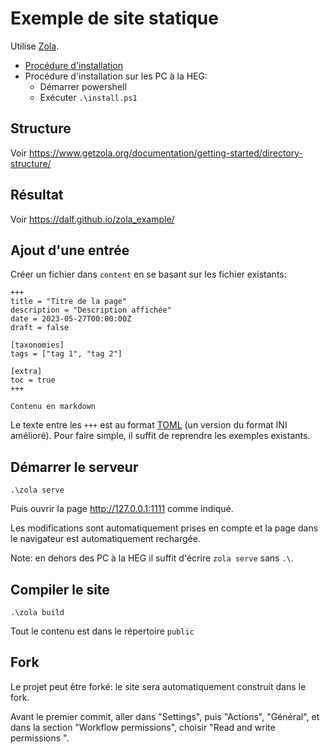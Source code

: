 # Exemple de site statique

Utilise [Zola](https://www.getzola.org/).

* [Procédure d'installation](https://www.getzola.org/documentation/getting-started/installation/)
* Procédure d'installation sur les PC à la HEG:
    * Démarrer powershell
    * Exécuter `.\install.ps1`

## Structure

Voir <https://www.getzola.org/documentation/getting-started/directory-structure/>

## Résultat

Voir <https://dalf.github.io/zola_example/>

## Ajout d'une entrée

Créer un fichier dans `content` en se basant sur les fichier existants:

```
+++
title = "Titre de la page"
description = "Description affichée"
date = 2023-05-27T00:00:00Z
draft = false

[taxonomies]
tags = ["tag 1", "tag 2"]

[extra]
toc = true
+++

Contenu en markdown
```

Le texte entre les `+++` est au format [TOML](https://fr.wikipedia.org/wiki/TOML) (un version du format INI amélioré).
Pour faire simple, il suffit de reprendre les exemples existants.

## Démarrer le serveur

`.\zola serve`

Puis ouvrir la page <http://127.0.0.1:1111> comme indiqué.

Les modifications sont automatiquement prises en compte et la page dans le navigateur est automatiquement rechargée.

Note: en dehors des PC à la HEG il suffit d'écrire `zola serve` sans `.\`.

## Compiler le site

`.\zola build`

Tout le contenu est dans le répertoire `public`

## Fork

Le projet peut être forké: le site sera automatiquement construit dans le fork.

Avant le premier commit, aller dans "Settings", puis "Actions", "Général", et dans la section "Workflow permissions", choisir "Read and write permissions ".
